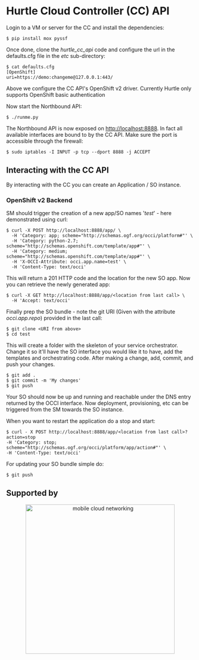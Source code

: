 # Hurtle Cloud Controller (CC) API

Login to a VM or server for the CC and install the dependencies:

	$ pip install mox pyssf

Once done, clone the *hurtle\_cc\_api* code and configure the url in the defaults.cfg file in the *etc* sub-directory:

	$ cat defaults.cfg
	[OpenShift]
	uri=https://demo:changeme@127.0.0.1:443/

Above we configure the CC API's OpenShift v2 driver. Currently Hurtle only supports OpenShift basic authentication

Now start the Northbound API:

	$ ./runme.py

The Northbound API is now exposed on [http://localhost:8888](http://localhost:8888). In fact all available interfaces are bound to by the CC API. Make sure the port is accessible through the firewall:

	$ sudo iptables -I INPUT -p tcp --dport 8888 -j ACCEPT

## Interacting with the CC API

By interacting with the CC you can create an Application / SO instance.

### OpenShift v2 Backend

SM should trigger the creation of a new app/SO names '*test*' - here demonstrated using curl:

	$ curl -X POST http://localhost:8888/app/ \
      -H 'Category: app; scheme="http://schemas.ogf.org/occi/platform#"' \
      -H 'Category: python-2.7; scheme="http://schemas.openshift.com/template/app#"' \
      -H 'Category: medium; scheme="http://schemas.openshift.com/template/app#"' \
      -H 'X-OCCI-Attribute: occi.app.name=test' \
      -H 'Content-Type: text/occi'

This will return a 201 HTTP code and the location for the new SO app. Now you can retrieve the newly generated app:

	$ curl -X GET http://localhost:8888/app/<location from last call> \
      -H 'Accept: text/occi'

Finally prep the SO bundle - note the git URI (Given with the attribute *occi.app.repo*) provided in the last call:

	$ git clone <URI from above>
	$ cd test

This will create a folder with the skeleton of your service orchestrator. Change it so it'll have the SO interface you would like it to have, add the templates and orchestrating code. After making a change, add, commit, and push your changes.

	$ git add .
	$ git commit -m 'My changes'
	$ git push

Your SO should now be up and running and reachable under the DNS entry returned by the OCCI interface. Now deployment, provisioning, etc can be triggered from the SM towards the SO instance.

When you want to restart the application do a stop and start:

	$ curl - X POST http://localhost:8888/app/<location from last call>?action=stop
	-H 'Category: stop; scheme="http://schemas.ogf.org/occi/platform/app/action#"' \
    -H 'Content-Type: text/occi'

For updating your SO bundle simple do:

	$ git push

## Supported by

<div align="center" >
<a href='http://blog.zhaw.ch/icclab'>
<img src="https://raw.githubusercontent.com/icclab/hurtle/master/docs/figs/mcn_logo.png" title="mobile cloud networking" width=400px>
</a>
</div>

